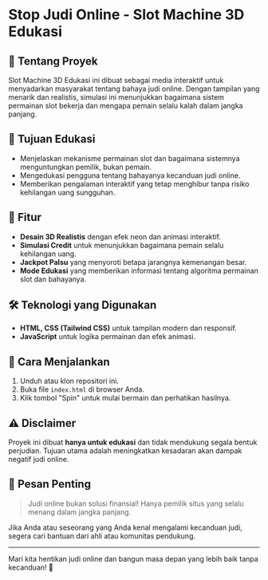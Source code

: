 # Stop Judi Online - Slot Machine 3D Edukasi

## 📢 Tentang Proyek
Slot Machine 3D Edukasi ini dibuat sebagai media interaktif untuk menyadarkan masyarakat tentang bahaya judi online. Dengan tampilan yang menarik dan realistis, simulasi ini menunjukkan bagaimana sistem permainan slot bekerja dan mengapa pemain selalu kalah dalam jangka panjang.

## 🎯 Tujuan Edukasi
- Menjelaskan mekanisme permainan slot dan bagaimana sistemnya menguntungkan pemilik, bukan pemain.
- Mengedukasi pengguna tentang bahayanya kecanduan judi online.
- Memberikan pengalaman interaktif yang tetap menghibur tanpa risiko kehilangan uang sungguhan.

## 🚀 Fitur
- **Desain 3D Realistis** dengan efek neon dan animasi interaktif.
- **Simulasi Credit** untuk menunjukkan bagaimana pemain selalu kehilangan uang.
- **Jackpot Palsu** yang menyoroti betapa jarangnya kemenangan besar.
- **Mode Edukasi** yang memberikan informasi tentang algoritma permainan slot dan bahayanya.

## 🛠️ Teknologi yang Digunakan
- **HTML, CSS (Tailwind CSS)** untuk tampilan modern dan responsif.
- **JavaScript** untuk logika permainan dan efek animasi.

## 🔧 Cara Menjalankan
1. Unduh atau klon repositori ini.
2. Buka file `index.html` di browser Anda.
3. Klik tombol "Spin" untuk mulai bermain dan perhatikan hasilnya.

## ⚠️ Disclaimer
Proyek ini dibuat **hanya untuk edukasi** dan tidak mendukung segala bentuk perjudian. Tujuan utama adalah meningkatkan kesadaran akan dampak negatif judi online.

## 📢 Pesan Penting
> Judi online bukan solusi finansial! Hanya pemilik situs yang selalu menang dalam jangka panjang.

Jika Anda atau seseorang yang Anda kenal mengalami kecanduan judi, segera cari bantuan dari ahli atau komunitas pendukung.


---
Mari kita hentikan judi online dan bangun masa depan yang lebih baik tanpa kecanduan! 💪
